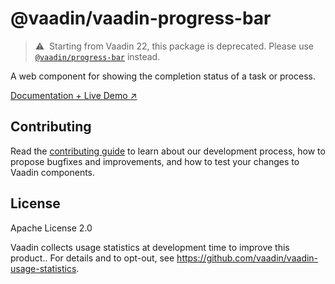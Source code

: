 # @vaadin/vaadin-progress-bar

> ⚠️&nbsp; Starting from Vaadin 22, this package is deprecated.
> Please use [`@vaadin/progress-bar`](https://www.npmjs.com/package/@vaadin/progress-bar) instead.

A web component for showing the completion status of a task or process.

[Documentation + Live Demo ↗](https://vaadin.com/docs/latest/components/progress-bar)

## Contributing

Read the [contributing guide](https://vaadin.com/docs/latest/contributing/overview) to learn about our development process, how to propose bugfixes and improvements, and how to test your changes to Vaadin components.

## License

Apache License 2.0

Vaadin collects usage statistics at development time to improve this product..
For details and to opt-out, see https://github.com/vaadin/vaadin-usage-statistics.
